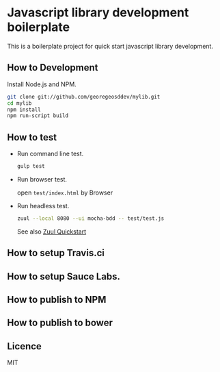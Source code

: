 # Javascript library development boilerplate

This is a boilerplate project for quick start javascript library development.

## How to Development

Install Node.js and NPM.

```bash
git clone git://github.com/georegeosddev/mylib.git
cd mylib
npm install
npm run-script build
```

## How to test

* Run command line test.

  ```bash
  gulp test
  ```

* Run browser test.

  open `test/index.html` by Browser


* Run headless test.

  ```bash
  zuul --local 8080 --ui mocha-bdd -- test/test.js
  ```

  See also [Zuul Quickstart](https://github.com/defunctzombie/zuul/wiki/Quickstart)

## How to setup Travis.ci

## How to setup Sauce Labs.

## How to publish to NPM

## How to publish to bower



## Licence
MIT
